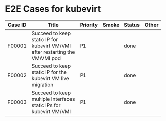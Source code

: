# E2E Cases for kubevirt

| Case ID | Title                                                                         | Priority | Smoke | Status | Other |
|---------|-------------------------------------------------------------------------------|----------|-------|--------|-------|
| F00001  | Succeed to keep static IP for kubevirt VM/VMI after restarting the VM/VMI pod | P1       |       | done   |       | 
| F00002  | Succeed to keep static IP for the kubevirt VM live migration                  | P1       |       | done   |       |
| F00003  | Succeed to keep multiple Interfaces static IPs for kubevirt VM/VMI            | P1       |       | done   |       |
